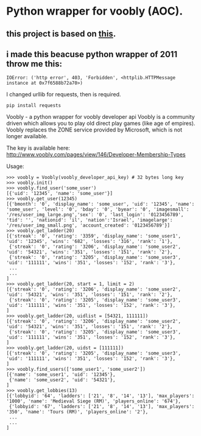 # Python wrapper for voobly (AOC).

## this project is based on [this](https://code.google.com/archive/p/py-voobly/).

## i made this beacuse python wrapper of 2011 throw me this:

```
IOError: ('http error', 403, 'Forbidden', <httplib.HTTPMessage instance at 0x7f6588b72a70>)
```

I changed urllib for requests, then is required.

    pip install requests

Voobly - a python wrapper for voobly developer api
Voobly is a community driven which allows you to play old direct
play games (like age of empires). Voobly replaces the ZONE service provided by Microsoft, which is not longer available.

The key is available here:
http://www.voobly.com/pages/view/146/Developer-Membership-Types

Usage:

```
>>> voobly = Voobly(voobly_developer_api_key) # 32 bytes long key
>>> voobly.init()
>>> voobly.find_user('some_user')
[{'uid': '12345', 'name': 'some_user'}]
>>> voobly.get_user(12345)
[{'bmonth': '0', 'display_name': 'some_user', 'uid': '12345', 'name': 'some_user', 'level': '0', 'bday': '0', 'byear': '0', 'imagesmall': '/res/user_img_large.png','sex': '0', 'last_login': '0123456789', 'tid': '', 'nationid': 'il', 'nation':'Israel', 'imagelarge': '/res/user_img_small.png', 'account_created': '0123456789'}]
>>> voobly.get_ladder(20)
[{'streak': '0', 'rating': '3359', 'display_name': 'some_user1', 'uid': '12345', 'wins': '682', 'losses': '316', 'rank': '1'},
 {'streak': '0', 'rating': '3206', 'display_name': 'some_user2', 'uid': '54321', 'wins': '351', 'losses': '151', 'rank': '2'},
 {'streak': '0', 'rating': '3205', 'display_name': 'some_user3', 'uid': '111111', 'wins': '351', 'losses': '152', 'rank': '3'},
 ...
 ...
]
>>> voobly.get_ladder(20, start = 1, limit = 2)
[{'streak': '0', 'rating': '3206', 'display_name': 'some_user2', 'uid': '54321', 'wins': '351', 'losses': '151', 'rank': '2'},
 {'streak': '0', 'rating': '3205', 'display_name': 'some_user3', 'uid': '111111', 'wins': '351', 'losses': '152', 'rank': '3'},
]
>>> voobly.get_ladder(20, uidlist = [54321, 111111])
[{'streak': '0', 'rating': '3206', 'display_name': 'some_user2', 'uid': '54321', 'wins': '351', 'losses': '151', 'rank': '2'},
 {'streak': '0', 'rating': '3205', 'display_name': 'some_user3', 'uid': '111111', 'wins': '351', 'losses': '152', 'rank': '3'},
]
>>> voobly.get_ladder(20, uidst = [111111])
[{'streak': '0', 'rating': '3205', 'display_name': 'some_user3', 'uid': '111111', 'wins': '351', 'losses': '152', 'rank': '3'},
]
>>> voobly.find_users(['some_user1', 'some_user2'])
[{'name': 'some_user1', 'uid': '12345'},
 {'name': 'some_user2', 'uid': '54321'},
]
>>> voobly.get_lobbies(13)
[{'lobbyid': '64', 'ladders': ['21', '8', '14', '13'], 'max_players': '1000', 'name': 'Medieval Siege (RM)', 'players_online': '674'},
 {'lobbyid': '67', 'ladders': ['21', '8', '14', '13'], 'max_players': '350', 'name': 'Tours (RM)', 'players_online': '2'},
 ...
 ...
]
```